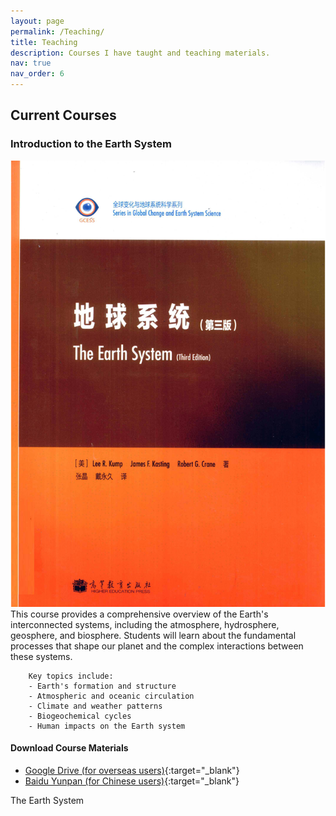 ```yaml
---
layout: page
permalink: /Teaching/
title: Teaching
description: Courses I have taught and teaching materials.
nav: true
nav_order: 6
---
```


## Current Courses

### Introduction to the Earth System

<div class="row">
    <div class="col-sm-4 mt-3 mt-md-0">
        <img class="img-fluid rounded z-depth-1" src="/assets/img/earth_system.jpg" alt="Earth System" title="Earth System"/>
    </div>
    <div class="col-sm-8 mt-3 mt-md-0">
        This course provides a comprehensive overview of the Earth's interconnected systems, including the atmosphere, hydrosphere, geosphere, and biosphere. Students will learn about the fundamental processes that shape our planet and the complex interactions between these systems.

        Key topics include:
        - Earth's formation and structure
        - Atmospheric and oceanic circulation
        - Climate and weather patterns
        - Biogeochemical cycles
        - Human impacts on the Earth system
#### Download Course Materials

- [Google Drive (for overseas users)](https://drive.google.com/file/d/your_file_id_here/view?usp=sharing){:target="_blank"}
- [Baidu Yunpan (for Chinese users)](https://pan.baidu.com/s/your_share_code_here){:target="_blank"}
    </div>
</div>
<div class="caption">
    The Earth System
</div>



